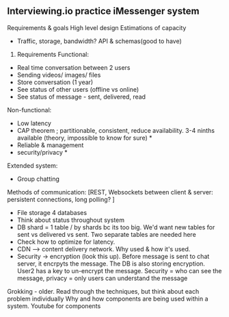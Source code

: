 Interviewing.io practice 
iMessenger system
---------------------

Requirements & goals
High level design 
Estimations of capacity
  - Traffic, storage, bandwidth? 
API & schemas(good to have)


1. Requirements
Functional: 
- Real time conversation between 2 users 
- Sending videos/ images/ files 
- Store conversation (1 year)
- See status of other users (offline vs online) 
- See status of message - sent, delivered, read 

Non-functional: 
- Low latency 
- CAP theorem ; partitionable, consistent, 
reduce availability. 3-4 ninths available (theory, impossible to know for sure) *
- Reliable & management 
- security/privacy * 

Extended system:
- Group chatting


Methods of communication: [REST, Websockets between client & server: persistent connections, long polling? ]
- File storage 4 databases
- Think about status throughout system 
- DB shard = 1 table / by shards bc its too big. We'd want new tables for 
sent vs delivered vs sent. Two separate tables are needed here 
- Check how to optimize for latency. 
- CDN --> content delivery network. Why used & how it's used.
- Security -> encryption (look this up). Before message is sent to chat server, it
encrpyts the message. The DB is also storing encryption. User2 has a key to un-encrypt 
the message. Security = who can see the message, privacy = only users can understand the message 

Grokking - older. Read through the techniques, but think about each problem individually 
Why and how components are being used within a system. 
Youtube for components